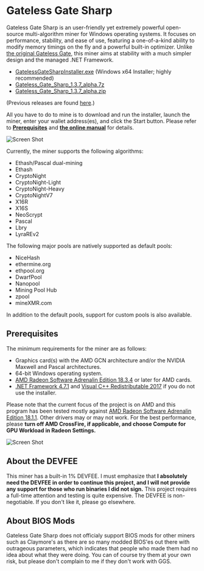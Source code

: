 # Gateless Gate Sharp

Gateless Gate Sharp is an user-friendly yet extremely powerful open-source multi-algorithm miner for Windows operating systems.
It focuses on performance, stability, and ease of use, featuring a one-of-a-kind ability to modify memory timings on the fly
and a powerful built-in optimizer. Unlike [the original Gateless Gate](https://github.com/zawawawa/gatelessgate), this miner
aims at stability with a much simpler design and the managed .NET Framework.

* [GatelessGateSharpInstaller.exe](https://github.com/zawawawa/GatelessGateSharp/releases/download/v1.3.7-alpha/GatelessGateSharpInstaller.exe) (Windows x64 Installer; highly recommended)
* [Gateless_Gate_Sharp_1.3.7_alpha.7z](https://github.com/zawawawa/GatelessGateSharp/releases/download/v1.3.7-alpha/Gateless_Gate_Sharp_1.3.7_alpha.7z)
* [Gateless_Gate_Sharp_1.3.7_alpha.zip](https://github.com/zawawawa/GatelessGateSharp/releases/download/v1.3.7-alpha/Gateless_Gate_Sharp_1.3.7_alpha.zip)

(Previous releases are found [here](https://github.com/zawawawa/GatelessGateSharp/releases).)

All you have to do to mine is to download and run the installer, launch the miner, enter your wallet address(es), and click the Start button.
Please refer to **[Prerequisites](#prerequisites)** and **[the online manual](https://github.com/zawawawa/GatelessGateSharp/blob/v1.3/Documentation/TOC.md)** for details.

![Screen Shot](https://i.imgur.com/gsiVgfP.png)

Currently, the miner supports the following algorithms:

* Ethash/Pascal dual-mining
* Ethash
* CryptoNight
* CryptoNight-Light
* CryptoNight-Heavy
* CryptoNightV7
* X16R
* X16S
* NeoScrypt
* Pascal
* Lbry
* LyraREv2

The following major pools are natively supported as default pools:

* NiceHash
* ethermine.org
* ethpool.org
* DwarfPool
* Nanopool
* Mining Pool Hub
* zpool
* mineXMR.com

In addition to the default pools, support for custom pools is also available. 

## <a name="prerequisites"></a>Prerequisites

The minimum requirements for the miner are as follows:

* Graphics card(s) with the AMD GCN architecture and/or the NVIDIA Maxwell and Pascal architectures.
* 64-bit Windows operating system.
* [AMD Radeon Software Adrenalin Edition 18.3.4](http://support.amd.com/en-us/kb-articles/Pages/Radeon-Software-Adrenalin-Edition-18.3.4-Release-Notes.aspx) or later for AMD cards.
* [.NET Framework 4.7.1](https://www.microsoft.com/en-us/download/details.aspx?id=56116) and [Visual C++ Redistributable 2017](https://go.microsoft.com/fwlink/?LinkId=746572) if you do not use the installer.

Please note that the current focus of the project is on AMD and this program has been tested mostly against [AMD Radeon Software Adrenalin Edition 18.1.1](http://support.amd.com/en-us/kb-articles/Pages/Radeon-Software-Adrenalin-Edition-18.1.1-Release-Notes.aspx). Other drivers may or may not work. For the best performance, please **turn off AMD CrossFire, if applicable, and choose Compute for GPU Workload in Radeon Settings.**

![Screen Shot](https://i.imgur.com/TNIBhCa.png)

## About the DEVFEE

This miner has a built-in 1% DEVFEE. I must emphasize that **I absolutely need the DEVFEE in order to continue this project, and I will not provide any support for those who run binaries I did not sign.** This project requires a full-time attention and testing is quite expensive. The DEVFEE is non-negotiable. If you don't like it, please go elsewhere.

## About BIOS Mods

Gateless Gate Sharp does not officialy support BIOS mods for other miners such as Claymore's as there are so many modded BIOS'es out there with outrageous parameters, which indicates that people who made them had no idea about what they were doing. You can of course try them at your own risk, but please don't complain to me if they don't work with GGS.
